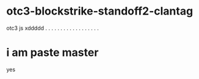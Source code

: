 # otc3-blockstrike-standoff2-clantag
otc3 js xddddd 
.
.
.
.
.
.
.
.
.
.
.
.
.
.
.
.
.
.
# i am paste master 
yes
